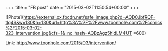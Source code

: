 +++
title = "FB post"
date = "2015-03-02T11:50:54+00:00"
+++



![Phote](https://external.xx.fbcdn.net/safe_image.php?d=AQD0JbfRQF-tlg4S&w=130&h=130&url=http%3A%2F%2Fwww.toonhole.com%2Fcomics%2F2015-03-02-323_Intervention.jpg&cfs=1&_nc_hash=AQBzAgz5hldLM4UT =600)


Link: http://www.toonhole.com/2015/03/intervention/
